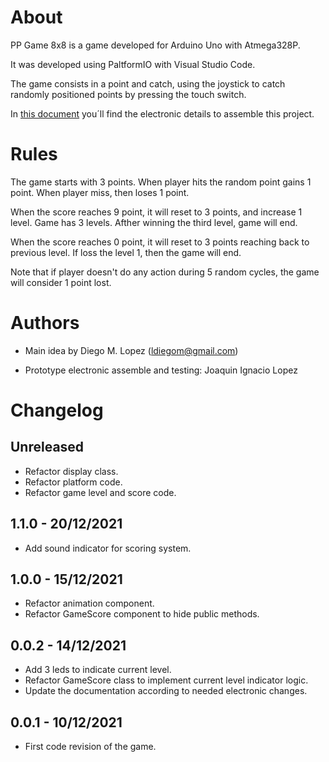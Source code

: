 # About

PP Game 8x8 is a game developed for Arduino Uno with Atmega328P.

It was developed using PaltformIO with Visual Studio Code.

The game consists in a point and catch, using the joystick to catch randomly positioned points by pressing the touch switch.

In [this document](./doc/README.md) you´ll find the electronic details to assemble this project.

# Rules

The game starts with 3 points. When player hits the random point gains 1 point. When player miss, then loses 1 point.

When the score reaches 9 point, it will reset to 3 points, and increase 1 level. Game has 3 levels. Afther winning the third level, game will end.

When the score reaches 0 point, it will reset to 3 points reaching back to previous level. If loss the level 1, then the game will end.

Note that if player doesn't do any action during 5 random cycles, the game will consider 1 point lost.

# Authors

- Main idea by Diego M. Lopez (ldiegom@gmail.com)

- Prototype electronic assemble and testing: Joaquin Ignacio Lopez

# Changelog

## Unreleased

- Refactor display class.
- Refactor platform code.
- Refactor game level and score code.

## 1.1.0 - 20/12/2021

- Add sound indicator for scoring system.

## 1.0.0 - 15/12/2021

- Refactor animation component.
- Refactor GameScore component to hide public methods.

## 0.0.2 - 14/12/2021

- Add 3 leds to indicate current level.
- Refactor GameScore class to implement current level indicator logic.
- Update the documentation according to needed electronic changes.

## 0.0.1 - 10/12/2021

- First code revision of the game.
